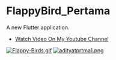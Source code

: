# FlappyBird_Pertama

A new Flutter application.

- [Watch Video On My Youtube Channel](https://www.youtube.com/watch?v=mb7Gijay1QE)

[![Flappy-Birds.gif](https://i.postimg.cc/xdTSrbBm/Flappy-Birds.gif)](https://postimg.cc/BjyzHtSZ)
[![adityatprtma1.png](https://i.postimg.cc/jdgHQVtr/adityatprtma1.png)](https://postimg.cc/kBSRqp2j)
